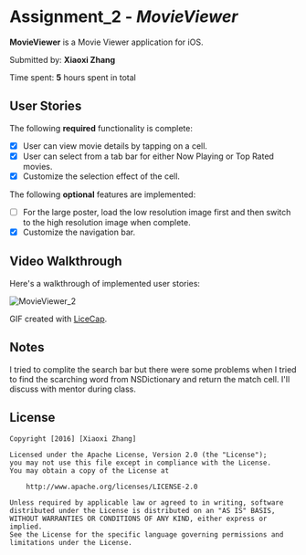 # Assignment_2 - *MovieViewer*

**MovieViewer** is a Movie Viewer application for iOS.

Submitted by: **Xiaoxi Zhang**

Time spent: **5** hours spent in total

## User Stories

The following **required** functionality is complete:
* [x] User can view movie details by tapping on a cell.
* [x] User can select from a tab bar for either Now Playing or Top Rated movies.
* [x] Customize the selection effect of the cell.

The following **optional** features are implemented:
* [ ] For the large poster, load the low resolution image first and then switch to the high resolution image when complete.
* [x] Customize the navigation bar.

## Video Walkthrough 

Here's a walkthrough of implemented user stories:

<img src='http://i.imgur.com/bhf75NY.gif' title='MovieViewer_2'>

GIF created with [LiceCap](http://www.cockos.com/licecap/).

## Notes

I tried to complite the search bar but there were some problems when I tried to find the scarching word from NSDictionary and return
the match cell. I'll discuss with mentor during class.

## License

    Copyright [2016] [Xiaoxi Zhang]

    Licensed under the Apache License, Version 2.0 (the "License");
    you may not use this file except in compliance with the License.
    You may obtain a copy of the License at

        http://www.apache.org/licenses/LICENSE-2.0

    Unless required by applicable law or agreed to in writing, software
    distributed under the License is distributed on an "AS IS" BASIS,
    WITHOUT WARRANTIES OR CONDITIONS OF ANY KIND, either express or implied.
    See the License for the specific language governing permissions and
    limitations under the License.
